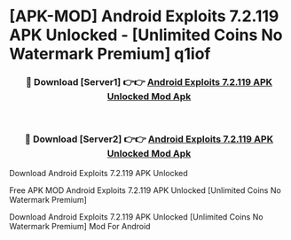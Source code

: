 # [APK-MOD] Android Exploits 7.2.119 APK Unlocked - [Unlimited Coins No Watermark Premium] q1iof



<div align="center">
<h3>🔴 Download [Server1] 👉👉 <a href="https://momento.my/?title=Android_Exploits_7.2.119_APK_Unlocked">Android Exploits 7.2.119 APK Unlocked Mod Apk</a></h3><br>

<h3>🔴 Download [Server2] 👉👉 <a href="https://momento.my/?title=Android_Exploits_7.2.119_APK_Unlocked">Android Exploits 7.2.119 APK Unlocked Mod Apk</a></h3>
</div>



Download Android Exploits 7.2.119 APK Unlocked 

Free APK MOD Android Exploits 7.2.119 APK Unlocked [Unlimited Coins No Watermark Premium]

Download Android Exploits 7.2.119 APK Unlocked [Unlimited Coins No Watermark Premium] Mod For Android
